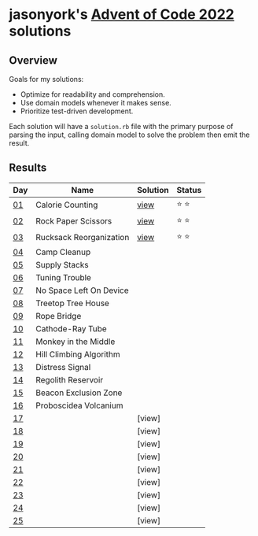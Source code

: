 # jasonyork's [Advent of Code 2022](https://adventofcode.com/2022) solutions

## Overview

Goals for my solutions:
* Optimize for readability and comprehension.
* Use domain models whenever it makes sense.
* Prioritize test-driven development.

Each solution will have a `solution.rb` file with the primary purpose of parsing the input, calling domain model to solve the problem then emit the result.

## Results

| Day                                        | Name                    | Solution                   | Status |
|--------------------------------------------|-------------------------|----------------------------|--------|
| [01](https://adventofcode.com/2022/day/1)  | Calorie Counting        | [view](day-01/solution.rb) | ⭐ ⭐    |
| [02](https://adventofcode.com/2022/day/2)  | Rock Paper Scissors     | [view](day-02/solution.rb) | ⭐ ⭐    |
| [03](https://adventofcode.com/2022/day/3)  | Rucksack Reorganization | [view](day-03/solution.rb) | ⭐ ⭐    |
| [04](https://adventofcode.com/2022/day/4)  | Camp Cleanup            |||
| [05](https://adventofcode.com/2022/day/5)  | Supply Stacks           |||
| [06](https://adventofcode.com/2022/day/6)  | Tuning Trouble          |||
| [07](https://adventofcode.com/2022/day/7)  | No Space Left On Device |||
| [08](https://adventofcode.com/2022/day/8)  | Treetop Tree House      |||
| [09](https://adventofcode.com/2022/day/9)  | Rope Bridge             |||
| [10](https://adventofcode.com/2022/day/10) | Cathode-Ray Tube        |||
| [11](https://adventofcode.com/2022/day/11) | Monkey in the Middle    |||
| [12](https://adventofcode.com/2022/day/12) | Hill Climbing Algorithm |||
| [13](https://adventofcode.com/2022/day/13) | Distress Signal         |||
| [14](https://adventofcode.com/2022/day/14) | Regolith Reservoir      |||
| [15](https://adventofcode.com/2022/day/15) | Beacon Exclusion Zone   |||
| [16](https://adventofcode.com/2022/day/16) | Proboscidea Volcanium   |||
| [17](https://adventofcode.com/2022/day/17) || [view]                  ||
| [18](https://adventofcode.com/2022/day/18) || [view]                  ||
| [19](https://adventofcode.com/2022/day/19) || [view]                  ||
| [20](https://adventofcode.com/2022/day/20) || [view]                  ||
| [21](https://adventofcode.com/2022/day/21) || [view]                  ||
| [22](https://adventofcode.com/2022/day/22) || [view]                  ||
| [23](https://adventofcode.com/2022/day/23) || [view]                  ||
| [24](https://adventofcode.com/2022/day/24) || [view]                  ||
| [25](https://adventofcode.com/2022/day/25) || [view]                  ||
